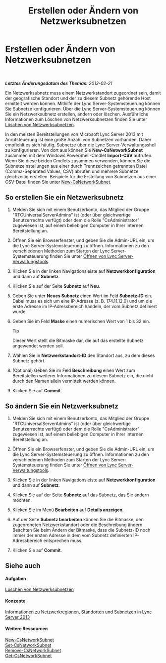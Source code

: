 ﻿---
title: Erstellen oder Ändern von Netzwerksubnetzen
TOCTitle: Erstellen oder Ändern von Netzwerksubnetzen
ms:assetid: 1ba8c4e3-fbc7-4758-88ac-d651fef17bed
ms:mtpsurl: https://technet.microsoft.com/de-de/library/Gg520957(v=OCS.15)
ms:contentKeyID: 49293340
ms.date: 05/19/2016
mtps_version: v=OCS.15
ms.translationtype: HT
---

# Erstellen oder Ändern von Netzwerksubnetzen

 

_**Letztes Änderungsdatum des Themas:** 2013-02-21_

Ein Netzwerksubnetz muss einem Netzwerkstandort zugeordnet sein, damit der geografische Standort und der zu diesem Subnetz gehörende Host ermittelt werden können. Mithilfe der Lync Server-Systemsteuerung können Sie Subnetze konfigurieren. Über die Lync Server-Systemsteuerung können Sie ein Netzwerksubnetz erstellen, ändern oder löschen. Ausführliche Informationen zum Löschen von Netzwerksubnetzen finden Sie unter [Löschen von Netzwerksubnetzen](lync-server-2013-deleting-network-subnets.md).

In den meisten Bereitstellungen von Microsoft Lync Server 2013 mit Anrufsteuerung ist eine große Anzahl von Subnetzen vorhanden. Daher empfiehlt es sich häufig, Subnetze über die Lync Server-Verwaltungsshell zu konfigurieren. Von dort aus können Sie **New-CsNetworkSubnet** zusammen mit dem Windows PowerShell-Cmdlet **Import-CSV** aufrufen. Wenn Sie diese beiden Cmdlets zusammen verwenden, können Sie die Subnetzeinstellungen aus einer durch Trennzeichen getrennten Datei (Comma-Separated Values, CSV) abrufen und mehrere Subnetze gleichzeitig erstellen. Beispiele für die Erstellung von Subnetzen aus einer CSV-Datei finden Sie unter [New-CsNetworkSubnet](https://docs.microsoft.com/en-us/powershell/module/skype/New-CsNetworkSubnet).

## So erstellen Sie ein Netzwerksubnetz

1.  Melden Sie sich mit einem Benutzerkonto, das Mitglied der Gruppe "RTCUniversalServerAdmins" ist (oder über gleichwertige Benutzerrechte verfügt) oder dem die Rolle "CsAdministrator" zugewiesen ist, auf einem beliebigen Computer in Ihrer internen Bereitstellung an.

2.  Öffnen Sie ein Browserfenster, und geben Sie die Admin-URL ein, um die Lync Server-Systemsteuerung zu öffnen. Informationen zu den verschiedenen Methoden zum Starten der Lync Server-Systemsteuerung finden Sie unter [Öffnen von Lync Server-Verwaltungstools](lync-server-2013-open-lync-server-administrative-tools.md).

3.  Klicken Sie in der linken Navigationsleiste auf **Netzwerkkonfiguration** und dann auf **Subnetz**.

4.  Klicken Sie auf der Seite **Subnetz** auf **Neu**.

5.  Geben Sie unter **Neues Subnetz** einen Wert im Feld **Subnetz-ID** ein. Dabei muss es sich um eine IP-Adresse (z. B. 174.11.12.0) und um die erste Adresse im IP-Adressbereich handeln, der vom Subnetz definiert wurde.

6.  Geben Sie im Feld **Maske** einen numerischen Wert von 1 bis 32 ein.
    

    > [!TIP]
    > Dieser Wert stellt die Bitmaske dar, die auf das erstellte Subnetz angewendet werden soll.



7.  Wählen Sie in **Netzwerkstandort-ID** den Standort aus, zu dem dieses Subnetz gehört.

8.  (Optional) Geben Sie im Feld **Beschreibung** einen Wert zum Bereitstellen weiterer Informationen zu diesem Subnetz ein, die nicht durch den Namen allein vermittelt werden können.

9.  Klicken Sie auf **Commit**.

## So ändern Sie ein Netzwerksubnetz

1.  Melden Sie sich mit einem Benutzerkonto, das Mitglied der Gruppe "RTCUniversalServerAdmins" ist (oder über gleichwertige Benutzerrechte verfügt) oder dem die Rolle "CsAdministrator" zugewiesen ist, auf einem beliebigen Computer in Ihrer internen Bereitstellung an.

2.  Öffnen Sie ein Browserfenster, und geben Sie die Admin-URL ein, um die Lync Server-Systemsteuerung zu öffnen. Informationen zu den verschiedenen Methoden zum Starten der Lync Server-Systemsteuerung finden Sie unter [Öffnen von Lync Server-Verwaltungstools](lync-server-2013-open-lync-server-administrative-tools.md).

3.  Klicken Sie in der linken Navigationsleiste auf **Netzwerkkonfiguration** und dann auf **Subnetz**.

4.  Klicken Sie auf der Seite **Subnetz** auf das Subnetz, das Sie ändern möchten.

5.  Klicken Sie im Menü **Bearbeiten** auf **Details anzeigen**.

6.  Auf der Seite **Subnetz bearbeiten** können Sie die Bitmaske, den zugeordneten Netzwerkstandort oder die Beschreibung ändern. Beachten Sie beim Ändern der Bitmaske, dass die Subnetz-ID noch immer der ersten Adresse in dem vom Subnetz definierten IP-Adressbereich entsprechen muss.

7.  Klicken Sie auf **Commit**.

## Siehe auch

#### Aufgaben

[Löschen von Netzwerksubnetzen](lync-server-2013-deleting-network-subnets.md)  

#### Konzepte

[Informationen zu Netzwerkregionen, Standorten und Subnetzen in Lync Server 2013](lync-server-2013-about-network-regions-sites-and-subnets.md)  

#### Weitere Ressourcen

[New-CsNetworkSubnet](https://docs.microsoft.com/en-us/powershell/module/skype/New-CsNetworkSubnet)  
[Set-CsNetworkSubnet](set-csnetworksubnet.md)  
[Remove-CsNetworkSubnet](remove-csnetworksubnet.md)  
[Get-CsNetworkSubnet](get-csnetworksubnet.md)


